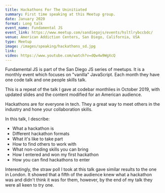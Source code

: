 ```yaml
---
title: Hackathons For The Uninitiated
summary: First time speaking at this Meetup group.
date: January 2020
format: Long talk
event_name: Fundamental JS
event_link: https://www.meetup.com/sandiegojs/events/hsltlrybccbdc/
venue: American Addiction Centers, San Diego, California, USA
type: Meetup
image: /images/speaking/hackathons_sd.jpg
link: 
video: https://www.youtube.com/watch?v=dQw4w9WgXcQ
---
```


Fundamental JS is part of the San Diego JS series of meetups.  It is a monthly event which focuses on "vanilla" JavaScript.  Each month they have one code talk and one people skills talk.

This is a repeat of the talk I gave at codebar monthlies in October 2019, with updated slides and the content modified for an American audience.

Hackathons are for everyone in tech.  They a great way to meet others in the industry and hone your collaboration skills.

In this talk, I describe:

* What a hackathon is
* Different hackathon formats
* What it's like to take part
* How to find others to work with
* What non-coding skills you can bring
* How I entered and won my first hackathon
* How you can find hackathons to enter

Interestingly, the straw poll I took at this talk gave similar results to the one in London.  It showed that a fifth of the audience knew what a hackathon was and didn't think it was for them, however, by the end of my talk they were all keen to try one.
